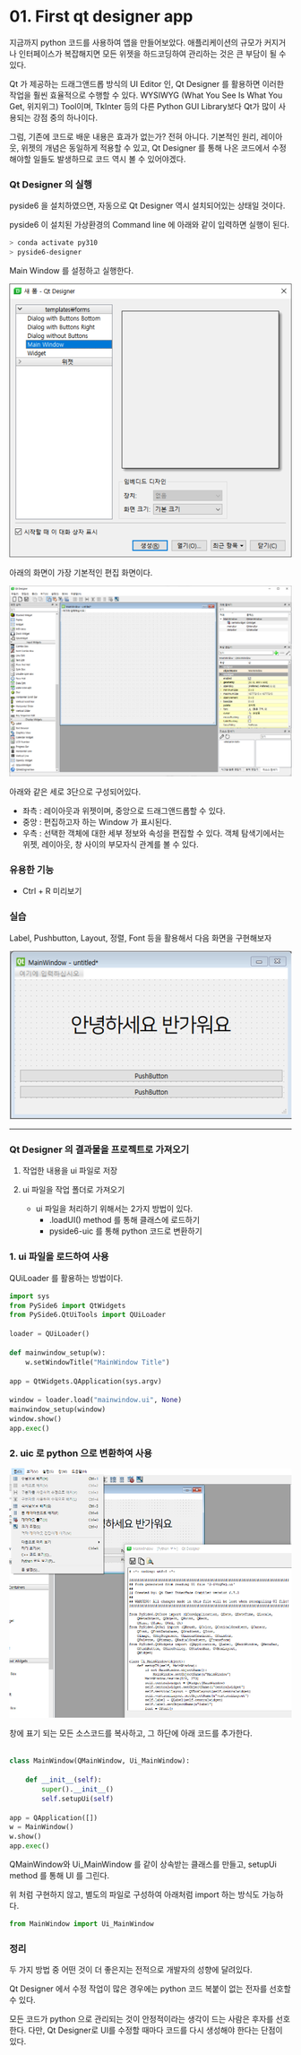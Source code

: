 # 01. First qt designer app

지금까지 python 코드를 사용하여 앱을 만들어보았다. 애플리케이션의 규모가 커지거나 인터페이스가 복잡해지면 모든 위젯을 하드코딩하여 관리하는 것은 큰 부담이 될 수 있다.

Qt 가 제공하는 드래그앤드롭 방식의 UI Editor 인, Qt Designer 를 활용하면 이러한 작업을 훨씬 효율적으로 수행할 수 있다. WYSIWYG (What You See Is What You Get, 위지위그) Tool이며, TkInter 등의 다른 Python GUI Library보다 Qt가 많이 사용되는 강점 중의 하나이다.

그럼, 기존에 코드로 배운 내용은 효과가 없는가? 전혀 아니다. 기본적인 원리, 레이아웃, 위젯의 개념은 동일하게 적용할 수 있고, Qt Designer 를 통해 나온 코드에서 수정해야할 일들도 발생하므로 코드 역시 볼 수 있어야겠다.

### Qt Designer 의 실행

pyside6 을 설치하였으면, 자동으로 Qt Designer 역시 설치되어있는 상태일 것이다.

pyside6 이 설치된 가상환경의 Command line 에 아래와 같이 입력하면 실행이 된다.

```bash
> conda activate py310
> pyside6-designer
```

Main Window 를 설정하고 실행한다.

![alt](../img/2-1%20image.png)

아래의 화면이 가장 기본적인 편집 화면이다.

![alt text](image.png)

아래와 같은 세로 3단으로 구성되어있다.
- 좌측 : 레이아웃과 위젯이며, 중앙으로 드래그앤드롭할 수 있다.
- 중앙 : 편집하고자 하는 Window 가 표시된다.
- 우측 : 선택한 객체에 대한 세부 정보와 속성을 편집할 수 있다. 객체 탐색기에서는 위젯, 레이아웃, 창 사이의 부모자식 관계를 볼 수 있다.


### 유용한 기능

- Ctrl + R 미리보기


### 실습

Label, Pushbutton, Layout, 정렬, Font 등을 활용해서 다음 화면을 구현해보자

![alt text](image-2.png)


---

### Qt Designer 의 결과물을 프로젝트로 가져오기

1. 작업한 내용을 ui 파일로 저장

2. ui 파일을 작업 폴더로 가져오기
    - ui 파일을 처리하기 위해서는 2가지 방법이 있다.
        - .loadUI() method 를 통해 클래스에 로드하기
        - pyside6-uic 를 통해 python 코드로 변환하기
    
### 1. ui 파일을 로드하여 사용

QUiLoader 를 활용하는 방법이다.

```python
import sys
from PySide6 import QtWidgets
from PySide6.QtUiTools import QUiLoader

loader = QUiLoader()

def mainwindow_setup(w):
    w.setWindowTitle("MainWindow Title")

app = QtWidgets.QApplication(sys.argv)

window = loader.load("mainwindow.ui", None)
mainwindow_setup(window)
window.show()
app.exec()
```



### 2. uic 로 python 으로 변환하여 사용

![alt text](image-3.png)

창에 표기 되는 모든 소스코드를 복사하고, 그 하단에 아래 코드를 추가한다.

```python

class MainWindow(QMainWindow, Ui_MainWindow):

    def __init__(self):
        super().__init__()
        self.setupUi(self)             

app = QApplication([])
w = MainWindow()
w.show()
app.exec()
```

QMainWindow와 Ui_MainWindow 를 같이 상속받는 클래스를 만들고, setupUi method 를 통해 UI 를 그린다.

위 처럼 구현하지 않고, 별도의 파일로 구성하여 아래처럼 import 하는 방식도 가능하다.


```python
from MainWindow import Ui_MainWindow
```

### 정리

두 가지 방법 중 어떤 것이 더 좋은지는 전적으로 개발자의 성향에 달려있다.

Qt Designer 에서 수정 작업이 많은 경우에는 python  코드 복붙이 없는 전자를 선호할 수 있다.

모든 코드가 python 으로 관리되는 것이 안정적이라는 생각이 드는 사람은 후자를 선호한다. 다만, Qt Designer로 UI를 수정할 때마다 코드를 다시 생성해야 한다는 단점이 있다.